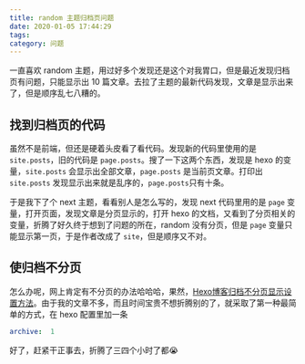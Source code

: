 ```yaml
---
title: random 主题归档页问题
date: 2020-01-05 17:44:29
tags: 
category: 问题
---
```

一直喜欢 random 主题，用过好多个发现还是这个对我胃口，但是最近发现归档页有问题，只能显示出 10 篇文章。去拉了主题的最新代码发现，文章是显示出来了，但是顺序乱七八糟的。

## 找到归档页的代码

虽然不是前端，但还是硬着头皮看了看代码。发现新的代码里使用的是 `site.posts`，旧的代码是 `page.posts`。搜了一下这两个东西，发现是 hexo 的变量，`site.posts` 会显示出全部文章，`page.posts` 是当前页文章。打印出 `site.posts` 发现显示出来就是乱序的，`page.posts`只有十条。

于是我下了个 next 主题，看看别人是怎么写的，发现 next 代码里用的是 `page` 变量，打开页面，发现文章是分页显示的，打开 hexo 的文档，又看到了分页相关的变量，折腾了好久终于想到了问题的所在，random 没有分页，但是 `page` 变量只能显示第一页，于是作者改成了 `site`，但是顺序又不对。

## 使归档不分页

怎么办呢，网上肯定有不分页的办法哈哈哈，果然，[Hexo博客归档不分页显示设置方法](https://sobaigu.com/hexo-archives-show-all-in-one-page.html)。由于我的文章不多，而且时间宝贵不想折腾别的了，就采取了第一种最简单的方式，在 hexo 配置里加一条

```yml
archive:  1
```

好了，赶紧干正事去，折腾了三四个小时了都😭